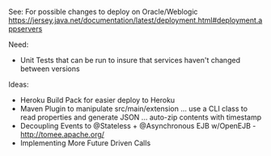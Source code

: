 See:  For possible changes to deploy on Oracle/Weblogic
https://jersey.java.net/documentation/latest/deployment.html#deployment.appservers

Need:
- Unit Tests that can be run to insure that services haven't changed between versions


Ideas:

- Heroku Build Pack for easier deploy to Heroku
- Maven Plugin to manipulate src/main/extension ... use a CLI class to read properties and generate JSON ... auto-zip contents with timestamp
- Decoupling Events to @Stateless + @Asynchronous EJB w/OpenEJB - http://tomee.apache.org/
- Implementing More Future Driven Calls
